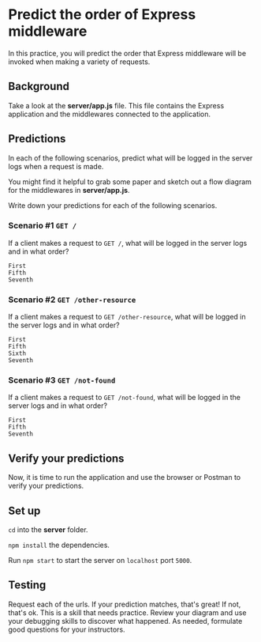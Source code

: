 # Predict the order of Express middleware

In this practice, you will predict the order that Express middleware will be
invoked when making a variety of requests.

## Background

Take a look at the __server/app.js__ file. This file contains the Express
application and the middlewares connected to the application.

## Predictions

In each of the following scenarios, predict what will be logged in the server
logs when a request is made.

You might find it helpful to grab some paper and sketch out a flow diagram for
the middlewares in __server/app.js__.

Write down your predictions for each of the following scenarios.

### Scenario #1 `GET /`

If a client makes a request to `GET /`, what will be logged in the server logs
and in what order?

``` Text
First
Fifth
Seventh
```

### Scenario #2 `GET /other-resource`

If a client makes a request to `GET /other-resource`, what will be logged in
the server logs and in what order?

``` Text
First
Fifth
Sixth
Seventh
```

### Scenario #3 `GET /not-found`

If a client makes a request to `GET /not-found`, what will be logged in the
server logs and in what order?

``` Text
First
Fifth
Seventh
```

## Verify your predictions

Now, it is time to run the application and use the browser or Postman to verify
your predictions.

## Set up

`cd` into the __server__ folder.

`npm install` the dependencies.

Run `npm start` to start the server on `localhost` port `5000`.

## Testing

Request each of the urls. If your prediction matches, that's great! If not,
that's ok. This is a skill that needs practice. Review your diagram and use your
debugging skills to discover what happened. As needed, formulate good questions
for your instructors.
